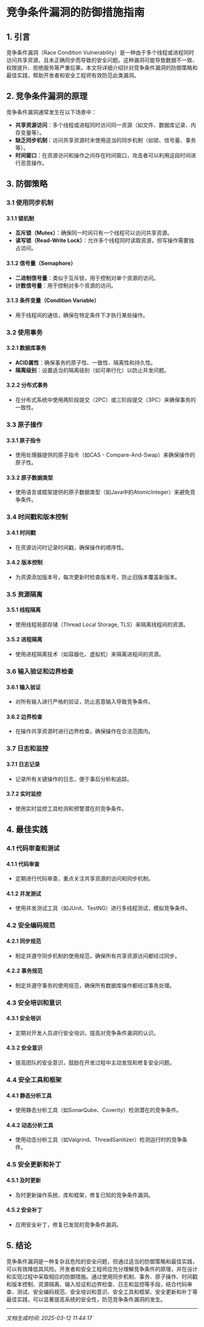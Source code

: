 # 竞争条件漏洞的防御措施指南

## 1. 引言

竞争条件漏洞（Race Condition Vulnerability）是一种由于多个线程或进程同时访问共享资源，且未正确同步而导致的安全问题。这种漏洞可能导致数据不一致、权限提升、拒绝服务等严重后果。本文将详细介绍针对竞争条件漏洞的防御策略和最佳实践，帮助开发者和安全工程师有效防范此类漏洞。

## 2. 竞争条件漏洞的原理

竞争条件漏洞通常发生在以下场景中：
- **共享资源访问**：多个线程或进程同时访问同一资源（如文件、数据库记录、内存变量等）。
- **缺乏同步机制**：访问共享资源时未使用适当的同步机制（如锁、信号量、事务等）。
- **时间窗口**：在资源访问和操作之间存在时间窗口，攻击者可以利用这段时间进行恶意操作。

## 3. 防御策略

### 3.1 使用同步机制

#### 3.1.1 锁机制
- **互斥锁（Mutex）**：确保同一时间只有一个线程可以访问共享资源。
- **读写锁（Read-Write Lock）**：允许多个线程同时读取资源，但写操作需要独占访问。

#### 3.1.2 信号量（Semaphore）
- **二进制信号量**：类似于互斥锁，用于控制对单个资源的访问。
- **计数信号量**：用于控制对多个资源的访问。

#### 3.1.3 条件变量（Condition Variable）
- 用于线程间的通信，确保在特定条件下才执行某些操作。

### 3.2 使用事务

#### 3.2.1 数据库事务
- **ACID属性**：确保事务的原子性、一致性、隔离性和持久性。
- **隔离级别**：设置适当的隔离级别（如可串行化）以防止并发问题。

#### 3.2.2 分布式事务
- 在分布式系统中使用两阶段提交（2PC）或三阶段提交（3PC）来确保事务的一致性。

### 3.3 原子操作

#### 3.3.1 原子指令
- 使用处理器提供的原子指令（如CAS - Compare-And-Swap）来确保操作的原子性。

#### 3.3.2 原子数据类型
- 使用语言或框架提供的原子数据类型（如Java中的AtomicInteger）来避免竞争条件。

### 3.4 时间戳和版本控制

#### 3.4.1 时间戳
- 在资源访问时记录时间戳，确保操作的顺序性。

#### 3.4.2 版本控制
- 为资源添加版本号，每次更新时检查版本号，防止旧版本覆盖新版本。

### 3.5 资源隔离

#### 3.5.1 线程隔离
- 使用线程局部存储（Thread Local Storage, TLS）来隔离线程间的资源。

#### 3.5.2 进程隔离
- 使用进程隔离技术（如容器化、虚拟机）来隔离进程间的资源。

### 3.6 输入验证和边界检查

#### 3.6.1 输入验证
- 对所有输入进行严格的验证，防止恶意输入导致竞争条件。

#### 3.6.2 边界检查
- 在操作共享资源时进行边界检查，确保操作在合法范围内。

### 3.7 日志和监控

#### 3.7.1 日志记录
- 记录所有关键操作的日志，便于事后分析和追踪。

#### 3.7.2 实时监控
- 使用实时监控工具检测和预警潜在的竞争条件。

## 4. 最佳实践

### 4.1 代码审查和测试

#### 4.1.1 代码审查
- 定期进行代码审查，重点关注共享资源的访问和同步机制。

#### 4.1.2 并发测试
- 使用并发测试工具（如JUnit、TestNG）进行多线程测试，模拟竞争条件。

### 4.2 安全编码规范

#### 4.2.1 同步规范
- 制定并遵守同步机制的使用规范，确保所有共享资源访问都经过同步。

#### 4.2.2 事务规范
- 制定并遵守事务的使用规范，确保所有数据库操作都经过事务处理。

### 4.3 安全培训和意识

#### 4.3.1 安全培训
- 定期对开发人员进行安全培训，提高对竞争条件漏洞的认识。

#### 4.3.2 安全意识
- 提高团队的安全意识，鼓励在开发过程中主动发现和修复安全问题。

### 4.4 安全工具和框架

#### 4.4.1 静态分析工具
- 使用静态分析工具（如SonarQube、Coverity）检测潜在的竞争条件。

#### 4.4.2 动态分析工具
- 使用动态分析工具（如Valgrind、ThreadSanitizer）检测运行时的竞争条件。

### 4.5 安全更新和补丁

#### 4.5.1 及时更新
- 及时更新操作系统、库和框架，修复已知的竞争条件漏洞。

#### 4.5.2 安全补丁
- 应用安全补丁，修复已发现的竞争条件漏洞。

## 5. 结论

竞争条件漏洞是一种复杂且危险的安全问题，但通过适当的防御策略和最佳实践，可以有效降低其风险。开发者和安全工程师应充分理解竞争条件的原理，并在设计和实现过程中采取相应的防御措施。通过使用同步机制、事务、原子操作、时间戳和版本控制、资源隔离、输入验证和边界检查、日志和监控等手段，结合代码审查、测试、安全编码规范、安全培训和意识、安全工具和框架、安全更新和补丁等最佳实践，可以显著提高系统的安全性，防范竞争条件漏洞的发生。

---

*文档生成时间: 2025-03-12 11:44:17*
